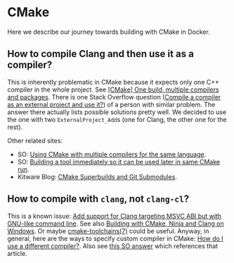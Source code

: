 # CMake

Here we describe our journey towards building with CMake in Docker.

## How to compile Clang and then use it as a compiler?

This is inherently problematic in CMake because it expects only one C++ compiler in the whole project.
See [[CMake] One build, multiple compilers and packages](https://cmake.org/pipermail/cmake/2013-August/055574.html).
There is one Stack Overflow question ([Compile a compiler as an external project and use it?](https://stackoverflow.com/q/39178338)) of a person with similar problem.
The answer there actually lists possible solutions pretty well.
We decided to use the one with two `ExternalProject_Add`s (one for Clang, the other one for the rest).

Other related sites:

- SO: [Using CMake with multiple compilers for the same language](https://stackoverflow.com/q/9542971).
- SO: [Building a tool immediately so it can be used later in same CMake run](https://stackoverflow.com/q/36084785).
- Kitware Blog: [CMake Superbuilds and Git Submodules](https://blog.kitware.com/cmake-superbuilds-git-submodules/).

## How to compile with `clang`, not `clang-cl`?

This is a known issue: [Add support for Clang targeting MSVC ABI but with GNU-like command line](https://gitlab.kitware.com/cmake/cmake/issues/16439).
See also [Building with CMake, Ninja and Clang on Windows](https://stackoverflow.com/a/46593308).
Or maybe [cmake-toolchains(7)](https://cmake.org/cmake/help/latest/manual/cmake-toolchains.7.html) could be useful.
Anyway, in general, here are the ways to specify custom compiler in CMake: [How do I use a different compiler?](https://gitlab.kitware.com/cmake/community/wikis/FAQ#how-do-i-use-a-different-compiler).
Also see [this SO answer](https://stackoverflow.com/a/13089688) which references that article.

